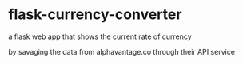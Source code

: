 # flask-currency-converter		
			
a flask web app that shows the current rate of currency 

by savaging the data from  alphavantage.co
 through their API service
